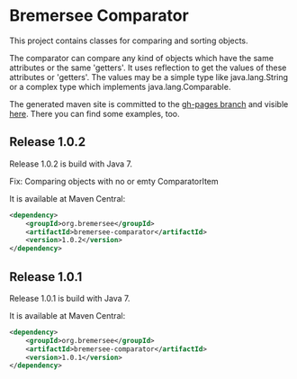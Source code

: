 # Bremersee Comparator
This project contains classes for comparing and sorting objects.

The comparator can compare any kind of objects which have the same attributes or the same 'getters'.
It uses reflection to get the values of these attributes or 'getters'. 
The values may be a simple type like java.lang.String or a complex type which implements java.lang.Comparable.

The generated maven site is committed to the [gh-pages branch](https://github.com/bremersee/comparator/tree/gh-pages) and visible [here](http://bremersee.github.io/comparator/). There you can find some examples, too.

## Release 1.0.2
Release 1.0.2 is build with Java 7.

Fix: Comparing objects with no or emty ComparatorItem

It is available at Maven Central:
```xml
<dependency>
    <groupId>org.bremersee</groupId>
    <artifactId>bremersee-comparator</artifactId>
    <version>1.0.2</version>
</dependency>
```

## Release 1.0.1
Release 1.0.1 is build with Java 7.

It is available at Maven Central:
```xml
<dependency>
    <groupId>org.bremersee</groupId>
    <artifactId>bremersee-comparator</artifactId>
    <version>1.0.1</version>
</dependency>
```
